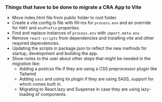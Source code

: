 ### Things that have to be done to migrate a CRA App to Vite

- Move index.html file from public folder to root folder.
- Create a vite.config.ts file with fill-ins for `process.env` and an override for `PORT` and `envPrefix` properties.
- Find and replace instances of `process.env` with `import.meta.env`.
- Remove `react-scripts` from dependencies and installing vite and other required dependencies.
- Updating the scripts in package.json to reflect the new methods for startup, development and building the app.
- Show notes to the user about other steps that might be needed in the migration like:
  - Adding a postcss file if they are using a CSS preprocessor plugin like Tailwind
  - Adding `sass` and using its plugin if they are using SASS, support for which comes built in.
  - Migrating to React.lazy and Suspense in case they are using lazy-loading of components.
